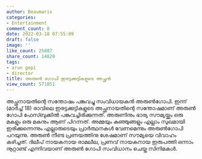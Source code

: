 ```yaml
---
author: Beaumaris
categories:
- Entertainment
comment_count: 0
date: 2022-03-18 07:55:09
draft: false
image: ''
like_count: 25887
share_count: 14820
tags:
- arun gopi
- director
title: അരുൺ ഗോപി ഇരട്ടക്കുട്ടികളുടെ അച്ഛൻ
view_count: 571851
---
```


അച്ഛനായതിന്റെ സന്തോഷം പങ്കുവച്ചു സംവിധായകൻ അരുൺഗോപി. ഇന്ന് (മാർച്ച് 18) രാവിലെ ഇരട്ടക്കുട്ടികളുടെ അച്ഛനായതിന്റെ സന്തോഷമാണ് അരുൺ ഗോപി ഫേസ്ബുക്കിൽ പങ്കുവച്ചിരിക്കുന്നത്. അരുണിനും ഭാര്യ സൗമ്യയ്ക്കും ഒരു മകളും ഒരു മകനും ആണ് പിറന്നത്. അമ്മയും കുഞ്ഞുങ്ങളും എല്ലാം സുഖമായി ഇരിക്കുന്നെന്നും എല്ലാരുടെയും പ്രാർത്ഥനകൾ വേണമെന്നും അരുൺഗോപി പറയുന്നു. അരുൺ നീണ്ട പ്രണയത്തിനു ശേഷമാണ് സൗമ്യയെ വിവാഹം കഴിച്ചത്. ദിലീപ് നായകനായ രാമലീല, പ്രണവ് നായകനായ ഇരുപത്തി ഒന്നാം നൂറ്റാണ്ട് എന്നിവയാണ് അരുൺ ഗോപി സംവിധാനം ചെയ്ത സിനിമകൾ.